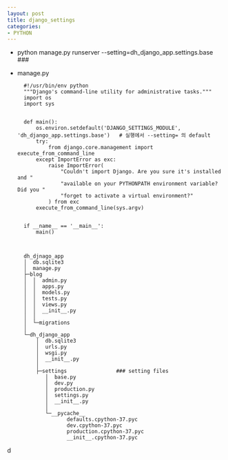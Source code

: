 ```yaml
---
layout: post
title: django_settings
categories:
- PYTHON
---
```




* python manage.py runserver --setting=dh_django_app.settings.base  ###



* manage.py


        #!/usr/bin/env python
        """Django's command-line utility for administrative tasks."""
        import os
        import sys


        def main():
            os.environ.setdefault('DJANGO_SETTINGS_MODULE', 'dh_django_app.settings.base')   # 실행에서 --setting= 의 default
            try:
                from django.core.management import execute_from_command_line
            except ImportError as exc:
                raise ImportError(
                    "Couldn't import Django. Are you sure it's installed and "
                    "available on your PYTHONPATH environment variable? Did you "
                    "forget to activate a virtual environment?"
                ) from exc
            execute_from_command_line(sys.argv)


        if __name__ == '__main__':
            main()



        dh_djnago_app
        │  db.sqlite3
        │  manage.py
        ├─blog
        │  │  admin.py
        │  │  apps.py
        │  │  models.py
        │  │  tests.py
        │  │  views.py
        │  │  __init__.py
        │  │
        │  └─migrations
        │
        └─dh_django_app
            │  db.sqlite3
            │  urls.py
            │  wsgi.py
            │  __init__.py
            │
            ├─settings                ### setting files
               │  base.py
               │  dev.py
               │  production.py
               │  settings.py
               │  __init__.py
               │
               └─__pycache__
                      defaults.cpython-37.pyc
                      dev.cpython-37.pyc
                      production.cpython-37.pyc
                      __init__.cpython-37.pyc

            
            
d
